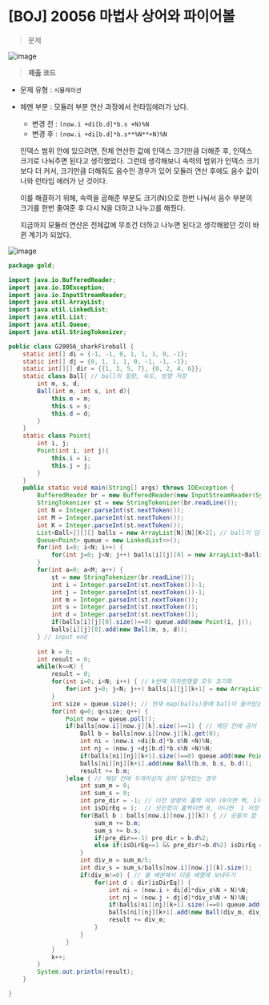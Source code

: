 # [BOJ] 20056 마법사 상어와 파이어볼
> 문제
> 

![image](https://user-images.githubusercontent.com/80896077/173899388-fda7f098-2c37-461c-81c2-8350899cf5a4.png)

> **제출 코드**
> 
- 문제 유형 : `시뮬레이션`
- 헤멘 부분 : 모듈러 부분 연산 과정에서 런타임에러가 났다.
    - 변경 전 : `(now.i +di[b.d]*b.s +N)%N`
    - 변경 후 : `(now.i +di[b.d]*b.s**%N**+N)%N`
    
    인덱스 범위 안에 있으려면, 전체 연산한 값에 인덱스 크기만큼 더해준 후, 인덱스 크기로 나눠주면 된다고 생각했었다. 그런데 생각해보니 속력의 범위가 인덱스 크기보다 더 커서, 크기만큼 더해줘도 음수인 경우가 있어 모듈러 연산 후에도 음수 값이 나와 런타임 에러가 난 것이다.
    
    이를 해결하기 위해, 속력을 곱해준 부분도 크기(N)으로 한번 나눠서 음수 부분의 크기를 한번 줄여준 후 다시 N을 더하고 나누고를 해줬다.
    
    지금까지 모듈러 연산은 전체값에 무조건 더하고 나누면 된다고 생각해왔던 것이 바뀐 계기가 되었다. 
    

![image](https://user-images.githubusercontent.com/80896077/173899436-693ebb50-98da-4ac6-9d59-edf7a4ade904.png)

```java
package gold;

import java.io.BufferedReader;
import java.io.IOException;
import java.io.InputStreamReader;
import java.util.ArrayList;
import java.util.LinkedList;
import java.util.List;
import java.util.Queue;
import java.util.StringTokenizer;

public class G20056_sharkFireball {
	static int[] di = {-1, -1, 0, 1, 1, 1, 0, -1};
	static int[] dj = {0, 1, 1, 1, 0, -1, -1, -1};
	static int[][] dir = {{1, 3, 5, 7}, {0, 2, 4, 6}};
 	static class Ball{ // ball의 질량, 속도, 방향 저장
		int m, s, d;
		Ball(int m, int s, int d){
			this.m = m;
			this.s = s;
			this.d = d;
		}
	}
	static class Point{
		int i, j;
		Point(int i, int j){
			this.i = i;
			this.j = j;
		}
	}
	public static void main(String[] args) throws IOException {
		BufferedReader br = new BufferedReader(new InputStreamReader(System.in));
		StringTokenizer st = new StringTokenizer(br.readLine());
		int N = Integer.parseInt(st.nextToken());
		int M = Integer.parseInt(st.nextToken());
		int K = Integer.parseInt(st.nextToken());
		List<Ball>[][][] balls = new ArrayList[N][N][K+2]; // ball이 담긴 이차원행렬을, k번째별로 만들어둠
		Queue<Point> queue = new LinkedList<>();
		for(int i=0; i<N; i++) {
			for(int j=0; j<N; j++) balls[i][j][0] = new ArrayList<Ball>();
		}
		for(int a=0; a<M; a++) {
			st = new StringTokenizer(br.readLine());
			int i = Integer.parseInt(st.nextToken())-1;
			int j = Integer.parseInt(st.nextToken())-1;
			int m = Integer.parseInt(st.nextToken());
			int s = Integer.parseInt(st.nextToken());
			int d = Integer.parseInt(st.nextToken());
			if(balls[i][j][0].size()==0) queue.add(new Point(i, j));
			balls[i][j][0].add(new Ball(m, s, d));
		} // input end
		
		int k = 0;
		int result = 0;
		while(k<=K) {
			result = 0;
			for(int i=0; i<N; i++) { // k번째 이차원행렬 모두 초기화
				for(int j=0; j<N; j++) balls[i][j][k+1] = new ArrayList<Ball>();
			}
			int size = queue.size(); // 현재 map(balls)중에 ball이 들어있는 칸 수
			for(int q=0; q<size; q++) {
				Point now = queue.poll();
				if(balls[now.i][now.j][k].size()==1) { // 해당 칸에 공이 하나만 들어있는 경우
					Ball b = balls[now.i][now.j][k].get(0);
					int ni = (now.i +di[b.d]*b.s%N +N)%N;
					int nj = (now.j +dj[b.d]*b.s%N +N)%N;
					if(balls[ni][nj][k+1].size()==0) queue.add(new Point(ni, nj));
					balls[ni][nj][k+1].add(new Ball(b.m, b.s, b.d));
					result += b.m;
				}else {	// 해당 칸에 두개이상의 공이 담겨있는 경우
					int sum_m = 0;
					int sum_s = 0;
					int pre_dir = -1; // 이전 방향의 홀짝 여부 (0이면 짝, 1이면 홀)
					int isDirEq = 1;  // 모든합이 홀짝이면 0, 아니면  1 저장
					for(Ball b : balls[now.i][now.j][k]) { // 공들의 합 계산
						sum_m += b.m;
						sum_s += b.s;
						if(pre_dir==-1) pre_dir = b.d%2;
						else if(isDirEq==1 && pre_dir!=b.d%2) isDirEq = 0;
					}
					int div_m = sum_m/5;
					int div_s = sum_s/balls[now.i][now.j][k].size();
					if(div_m!=0) { // 볼 배분해서 다음 배열에 보내두기
						for(int d : dir[isDirEq]) {
							int ni = (now.i + di[d]*div_s%N + N)%N;
							int nj = (now.j + dj[d]*div_s%N + N)%N;
							if(balls[ni][nj][k+1].size()==0) queue.add(new Point(ni, nj));
							balls[ni][nj][k+1].add(new Ball(div_m, div_s, d));
							result += div_m;
						}
					}
				}
			}
			k++;
		}
		System.out.println(result);
	}

}
```
